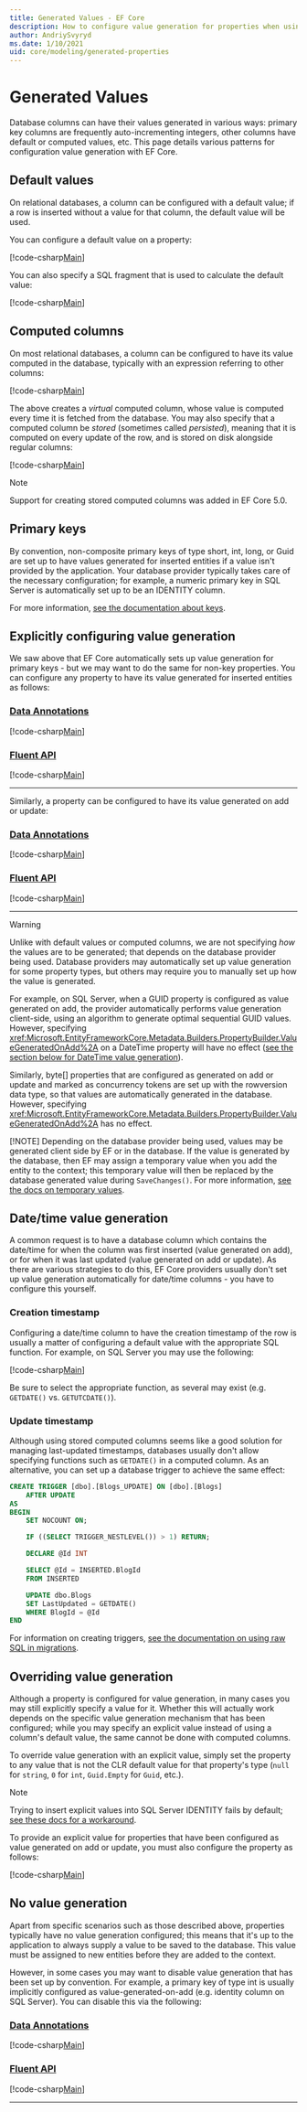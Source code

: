 ```yaml
---
title: Generated Values - EF Core
description: How to configure value generation for properties when using Entity Framework Core
author: AndriySvyryd
ms.date: 1/10/2021
uid: core/modeling/generated-properties
---
```


# Generated Values

Database columns can have their values generated in various ways: primary key columns are frequently auto-incrementing integers, other columns have default or computed values, etc. This page details various patterns for configuration value generation with EF Core.

## Default values

On relational databases, a column can be configured with a default value; if a row is inserted without a value for that column, the default value will be used.

You can configure a default value on a property:

[!code-csharp[Main](../../../samples/core/Modeling/GeneratedProperties/FluentAPI/DefaultValue.cs?name=DefaultValue&highlight=5)]

You can also specify a SQL fragment that is used to calculate the default value:

[!code-csharp[Main](../../../samples/core/Modeling/GeneratedProperties/FluentAPI/DefaultValueSql.cs?name=DefaultValueSql&highlight=5)]

## Computed columns

On most relational databases, a column can be configured to have its value computed in the database, typically with an expression referring to other columns:

[!code-csharp[Main](../../../samples/core/Modeling/GeneratedProperties/FluentAPI/ComputedColumn.cs?name=DefaultComputedColumn&highlight=3)]

The above creates a *virtual* computed column, whose value is computed every time it is fetched from the database. You may also specify that a computed column be *stored* (sometimes called *persisted*), meaning that it is computed on every update of the row, and is stored on disk alongside regular columns:

[!code-csharp[Main](../../../samples/core/Modeling/GeneratedProperties/FluentAPI/ComputedColumn.cs?name=StoredComputedColumn&highlight=3)]

> [!NOTE]
> Support for creating stored computed columns was added in EF Core 5.0.

## Primary keys

By convention, non-composite primary keys of type short, int, long, or Guid are set up to have values generated for inserted entities if a value isn't provided by the application. Your database provider typically takes care of the necessary configuration; for example, a numeric primary key in SQL Server is automatically set up to be an IDENTITY column.

For more information, [see the documentation about keys](xref:core/modeling/keys).

## Explicitly configuring value generation

We saw above that EF Core automatically sets up value generation for primary keys - but we may want to do the same for non-key properties. You can configure any property to have its value generated for inserted entities as follows:

### [Data Annotations](#tab/data-annotations)

[!code-csharp[Main](../../../samples/core/Modeling/GeneratedProperties/DataAnnotations/ValueGeneratedOnAdd.cs?name=ValueGeneratedOnAdd&highlight=6)]

### [Fluent API](#tab/fluent-api)

[!code-csharp[Main](../../../samples/core/Modeling/GeneratedProperties/FluentAPI/ValueGeneratedOnAdd.cs?name=ValueGeneratedOnAdd&highlight=5)]

***

Similarly, a property can be configured to have its value generated on add or update:

### [Data Annotations](#tab/data-annotations)

[!code-csharp[Main](../../../samples/core/Modeling/GeneratedProperties/DataAnnotations/ValueGeneratedOnAddOrUpdate.cs?name=ValueGeneratedOnAddOrUpdate&highlight=6)]

### [Fluent API](#tab/fluent-api)

[!code-csharp[Main](../../../samples/core/Modeling/GeneratedProperties/FluentAPI/ValueGeneratedOnAddOrUpdate.cs?name=ValueGeneratedOnAddOrUpdate&highlight=5)]

***

> [!WARNING]
> Unlike with default values or computed columns, we are not specifying *how* the values are to be generated; that depends on the database provider being used. Database providers may automatically set up value generation for some property types, but others may require you to manually set up how the value is generated.
>
> For example, on SQL Server, when a GUID property is configured as value generated on add, the provider automatically performs value generation client-side, using an algorithm to generate optimal sequential GUID values. However, specifying <xref:Microsoft.EntityFrameworkCore.Metadata.Builders.PropertyBuilder.ValueGeneratedOnAdd%2A> on a DateTime property will have no effect ([see the section below for DateTime value generation](#datetime-value-generation)).
>
> Similarly, byte[] properties that are configured as generated on add or update and marked as concurrency tokens are set up with the rowversion data type, so that values are automatically generated in the database. However, specifying <xref:Microsoft.EntityFrameworkCore.Metadata.Builders.PropertyBuilder.ValueGeneratedOnAdd%2A> has no effect.
>
> [!NOTE]
> Depending on the database provider being used, values may be generated client side by EF or in the database. If the value is generated by the database, then EF may assign a temporary value when you add the entity to the context; this temporary value will then be replaced by the database generated value during `SaveChanges()`. For more information, [see the docs on temporary values](xref:core/change-tracking/explicit-tracking#temporary-values).

## Date/time value generation

A common request is to have a database column which contains the date/time for when the column was first inserted (value generated on add), or for when it was last updated (value generated on add or update). As there are various strategies to do this, EF Core providers usually don't set up value generation automatically for date/time columns - you have to configure this yourself.

### Creation timestamp

Configuring a date/time column to have the creation timestamp of the row is usually a matter of configuring a default value with the appropriate SQL function. For example, on SQL Server you may use the following:

[!code-csharp[Main](../../../samples/core/Modeling/GeneratedProperties/FluentAPI/DefaultValueSql.cs?name=DefaultValueSql&highlight=5)]

Be sure to select the appropriate function, as several may exist (e.g. `GETDATE()` vs. `GETUTCDATE()`).

### Update timestamp

Although using stored computed columns seems like a good solution for managing last-updated timestamps, databases usually don't allow specifying functions such as `GETDATE()` in a computed column. As an alternative, you can set up a database trigger to achieve the same effect:

```sql
CREATE TRIGGER [dbo].[Blogs_UPDATE] ON [dbo].[Blogs]
    AFTER UPDATE
AS
BEGIN
    SET NOCOUNT ON;

    IF ((SELECT TRIGGER_NESTLEVEL()) > 1) RETURN;

    DECLARE @Id INT

    SELECT @Id = INSERTED.BlogId
    FROM INSERTED

    UPDATE dbo.Blogs
    SET LastUpdated = GETDATE()
    WHERE BlogId = @Id
END
```

For information on creating triggers, [see the documentation on using raw SQL in migrations](xref:core/managing-schemas/migrations/managing#adding-raw-sql).

## Overriding value generation

Although a property is configured for value generation, in many cases you may still explicitly specify a value for it. Whether this will actually work depends on the specific value generation mechanism that has been configured; while you may specify an explicit value instead of using a column's default value, the same cannot be done with computed columns.

To override value generation with an explicit value, simply set the property to any value that is not the CLR default value for that property's type (`null` for `string`, `0` for `int`, `Guid.Empty` for `Guid`, etc.).

> [!NOTE]
> Trying to insert explicit values into SQL Server IDENTITY fails by default; [see these docs for a workaround](xref:core/providers/sql-server/value-generation#inserting-explicit-values-into-identity-columns).

To provide an explicit value for properties that have been configured as value generated on add or update, you must also configure the property as follows:

[!code-csharp[Main](../../../samples/core/Modeling/GeneratedProperties/FluentAPI/ValueGeneratedOnAddOrUpdateWithPropertySaveBehavior.cs?name=ValueGeneratedOnAddOrUpdateWithPropertySaveBehavior&highlight=5)]

## No value generation

Apart from specific scenarios such as those described above, properties typically have no value generation configured; this means that it's up to the application to always supply a value to be saved to the database. This value must be assigned to new entities before they are added to the context.

However, in some cases you may want to disable value generation that has been set up by convention. For example, a primary key of type int is usually implicitly configured as value-generated-on-add (e.g. identity column on SQL Server). You can disable this via the following:

### [Data Annotations](#tab/data-annotations)

[!code-csharp[Main](../../../samples/core/Modeling/GeneratedProperties/DataAnnotations/ValueGeneratedNever.cs?name=ValueGeneratedNever&highlight=3)]

### [Fluent API](#tab/fluent-api)

[!code-csharp[Main](../../../samples/core/Modeling/GeneratedProperties/FluentAPI/ValueGeneratedNever.cs?name=ValueGeneratedNever&highlight=5)]

***
